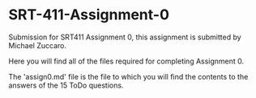 # SRT-411-Assignment-0

Submission for SRT411 Assignment 0, this assignment is submitted
by Michael Zuccaro.

Here you will find all of the files required for completing Assignment 0.

The 'assign0.md' file is the file to which you will find the contents to
the answers of the 15 ToDo questions.
